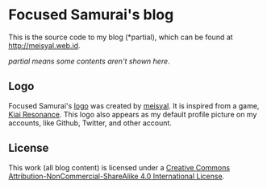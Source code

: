 # Focused Samurai's blog
This is the source code to my blog (*partial), which can be found at http://meisyal.web.id.

*partial means some contents aren't shown here*.

## Logo
Focused Samurai's [logo][logo] was created by [meisyal][meisyal]. It is inspired from a game, [Kiai Resonance][kiairesonance]. This logo also appears as my default profile picture on my accounts, like Github, Twitter, and other account.

## License
This work (all blog content) is licensed under a [Creative Commons Attribution-NonCommercial-ShareAlike 4.0 International License][cclicense].

[logo]: https://github.com/meisyal/meisyal.web.id/blob/master/images/focused-samurai.png
[meisyal]: https://github.com/meisyal
[kiairesonance]: http://www.kiairesonance.com/
[cclicense]: http://creativecommons.org/licenses/by-nc-sa/4.0/
